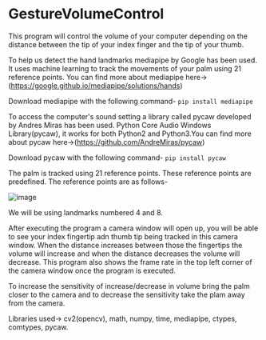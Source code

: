 # GestureVolumeControl

This program will control the volume of your computer depending on the distance between the tip of your index finger and the tip of your thumb.

To help us detect the hand landmarks mediapipe by Google has been used. It uses machine learning to track the movements of your palm using 21 reference points. You can find more about mediapipe here->(https://google.github.io/mediapipe/solutions/hands)

Download mediapipe with the following command- ```pip install mediapipe```

To access the computer's sound setting a library called pycaw developed by Andres Miras has been used. Python Core Audio Windows Library(pycaw), it works for both Python2 and Python3.You can find more about pycaw here->(https://github.com/AndreMiras/pycaw)

Download pycaw with the following command- ```pip install pycaw```

The palm is tracked using 21 reference points. These reference points are predefined. The reference points are as follows-

![image](https://user-images.githubusercontent.com/47482433/121740885-5bd25a80-cb1b-11eb-8501-9270fb396746.png)

We will be using landmarks numbered 4 and 8.

After executing the program a camera window will open up, you will be able to see your index fingertip adn thumb tip being tracked in this camera window. When the distance increases between those the fingertips the volume will increase and when the distance decreases the volume will decrease. This program also shows the frame rate in the top left corner of the camera window once the program is executed.

To increase the sensitivity of increase/decrease in volume bring the palm closer to the camera and to decrease the sensitivity take the plam away from the camera.

Libraries used-> cv2(opencv), math, numpy, time, mediapipe, ctypes, comtypes, pycaw.
